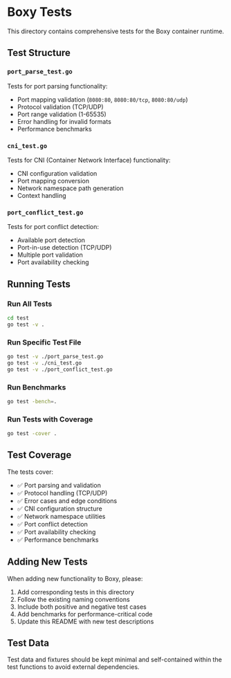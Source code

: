# Boxy Tests

This directory contains comprehensive tests for the Boxy container runtime.

## Test Structure

### `port_parse_test.go`
Tests for port parsing functionality:
- Port mapping validation (`8080:80`, `8080:80/tcp`, `8080:80/udp`)
- Protocol validation (TCP/UDP)
- Port range validation (1-65535)
- Error handling for invalid formats
- Performance benchmarks

### `cni_test.go`
Tests for CNI (Container Network Interface) functionality:
- CNI configuration validation
- Port mapping conversion
- Network namespace path generation
- Context handling

### `port_conflict_test.go`
Tests for port conflict detection:
- Available port detection
- Port-in-use detection (TCP/UDP)
- Multiple port validation
- Port availability checking

## Running Tests

### Run All Tests
```bash
cd test
go test -v .
```

### Run Specific Test File
```bash
go test -v ./port_parse_test.go
go test -v ./cni_test.go
go test -v ./port_conflict_test.go
```

### Run Benchmarks
```bash
go test -bench=.
```

### Run Tests with Coverage
```bash
go test -cover .
```

## Test Coverage

The tests cover:
- ✅ Port parsing and validation
- ✅ Protocol handling (TCP/UDP)
- ✅ Error cases and edge conditions
- ✅ CNI configuration structure
- ✅ Network namespace utilities
- ✅ Port conflict detection
- ✅ Port availability checking
- ✅ Performance benchmarks

## Adding New Tests

When adding new functionality to Boxy, please:
1. Add corresponding tests in this directory
2. Follow the existing naming conventions
3. Include both positive and negative test cases
4. Add benchmarks for performance-critical code
5. Update this README with new test descriptions

## Test Data

Test data and fixtures should be kept minimal and self-contained within the test functions to avoid external dependencies. 